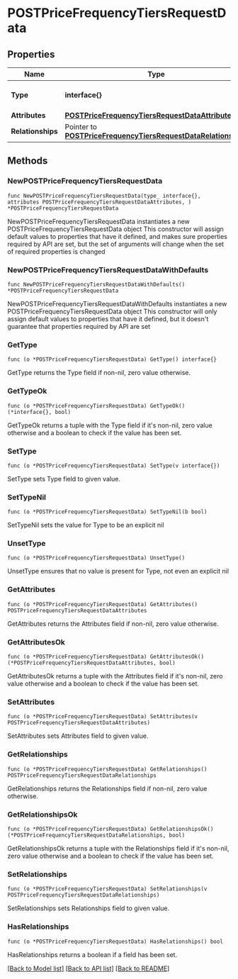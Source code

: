 # POSTPriceFrequencyTiersRequestData

## Properties

Name | Type | Description | Notes
------------ | ------------- | ------------- | -------------
**Type** | **interface{}** | The resource&#39;s type | 
**Attributes** | [**POSTPriceFrequencyTiersRequestDataAttributes**](POSTPriceFrequencyTiersRequestDataAttributes.md) |  | 
**Relationships** | Pointer to [**POSTPriceFrequencyTiersRequestDataRelationships**](POSTPriceFrequencyTiersRequestDataRelationships.md) |  | [optional] 

## Methods

### NewPOSTPriceFrequencyTiersRequestData

`func NewPOSTPriceFrequencyTiersRequestData(type_ interface{}, attributes POSTPriceFrequencyTiersRequestDataAttributes, ) *POSTPriceFrequencyTiersRequestData`

NewPOSTPriceFrequencyTiersRequestData instantiates a new POSTPriceFrequencyTiersRequestData object
This constructor will assign default values to properties that have it defined,
and makes sure properties required by API are set, but the set of arguments
will change when the set of required properties is changed

### NewPOSTPriceFrequencyTiersRequestDataWithDefaults

`func NewPOSTPriceFrequencyTiersRequestDataWithDefaults() *POSTPriceFrequencyTiersRequestData`

NewPOSTPriceFrequencyTiersRequestDataWithDefaults instantiates a new POSTPriceFrequencyTiersRequestData object
This constructor will only assign default values to properties that have it defined,
but it doesn't guarantee that properties required by API are set

### GetType

`func (o *POSTPriceFrequencyTiersRequestData) GetType() interface{}`

GetType returns the Type field if non-nil, zero value otherwise.

### GetTypeOk

`func (o *POSTPriceFrequencyTiersRequestData) GetTypeOk() (*interface{}, bool)`

GetTypeOk returns a tuple with the Type field if it's non-nil, zero value otherwise
and a boolean to check if the value has been set.

### SetType

`func (o *POSTPriceFrequencyTiersRequestData) SetType(v interface{})`

SetType sets Type field to given value.


### SetTypeNil

`func (o *POSTPriceFrequencyTiersRequestData) SetTypeNil(b bool)`

 SetTypeNil sets the value for Type to be an explicit nil

### UnsetType
`func (o *POSTPriceFrequencyTiersRequestData) UnsetType()`

UnsetType ensures that no value is present for Type, not even an explicit nil
### GetAttributes

`func (o *POSTPriceFrequencyTiersRequestData) GetAttributes() POSTPriceFrequencyTiersRequestDataAttributes`

GetAttributes returns the Attributes field if non-nil, zero value otherwise.

### GetAttributesOk

`func (o *POSTPriceFrequencyTiersRequestData) GetAttributesOk() (*POSTPriceFrequencyTiersRequestDataAttributes, bool)`

GetAttributesOk returns a tuple with the Attributes field if it's non-nil, zero value otherwise
and a boolean to check if the value has been set.

### SetAttributes

`func (o *POSTPriceFrequencyTiersRequestData) SetAttributes(v POSTPriceFrequencyTiersRequestDataAttributes)`

SetAttributes sets Attributes field to given value.


### GetRelationships

`func (o *POSTPriceFrequencyTiersRequestData) GetRelationships() POSTPriceFrequencyTiersRequestDataRelationships`

GetRelationships returns the Relationships field if non-nil, zero value otherwise.

### GetRelationshipsOk

`func (o *POSTPriceFrequencyTiersRequestData) GetRelationshipsOk() (*POSTPriceFrequencyTiersRequestDataRelationships, bool)`

GetRelationshipsOk returns a tuple with the Relationships field if it's non-nil, zero value otherwise
and a boolean to check if the value has been set.

### SetRelationships

`func (o *POSTPriceFrequencyTiersRequestData) SetRelationships(v POSTPriceFrequencyTiersRequestDataRelationships)`

SetRelationships sets Relationships field to given value.

### HasRelationships

`func (o *POSTPriceFrequencyTiersRequestData) HasRelationships() bool`

HasRelationships returns a boolean if a field has been set.


[[Back to Model list]](../README.md#documentation-for-models) [[Back to API list]](../README.md#documentation-for-api-endpoints) [[Back to README]](../README.md)


